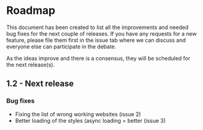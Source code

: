 # Roadmap
This document has been created to list all the improvements and needed bug fixes for the next couple of releases.
If you have any requests for a new feature, please file them first in the issue tab where we can discuss and everyone else
can participate in the debate.

As the ideas improve and there is a consensus, they will be scheduled for the next release(s).

## 1.2 - Next release
### Bug fixes
* Fixing the list of wrong working websites (issue 2)
* Better loading of the styles (async loading = better  (issue 3)
